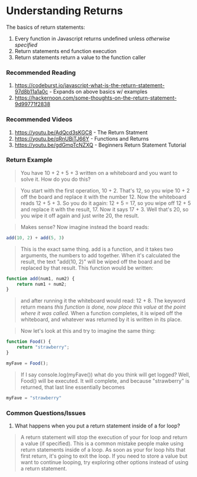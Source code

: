 # Understanding Returns

The basics of return statements:
1. Every function in Javascript returns undefined unless *otherwise specified*
2. Return statements end function execution
3. Return statements return a value to the function caller


### Recommended Reading
1. https://codeburst.io/javascript-what-is-the-return-statement-97d8b11a1a0c - Expands on above basics w/ examples
2. https://hackernoon.com/some-thoughts-on-the-return-statement-9d99771f2838



### Recommended Videos
1. https://youtu.be/AdQcd3sKGC8 - The Return Statment
2. https://youtu.be/qRnUBiTJ66Y - Functions and Returns
3. https://youtu.be/gdGmpTcNZXQ - Beginners Return Statement Tutorial


### Return Example
> You have 10 + 2 + 5 + 3 written on a whiteboard and you want to solve it. How do you do this?

> You start with the first operation, 10 + 2. That's 12, so you wipe 10 + 2 off the board and replace it with the number 12. Now the whiteboard reads 12 + 5 + 3. So you do it again: 12 + 5 = 17, so you wipe off 12 + 5 and replace it with the result, 17. Now it says 17 + 3. Well that's 20, so you wipe it off again and just write 20, the result. 

> Makes sense? Now imagine instead the board reads:
```javascript
add(10, 2) + add(5, 3)
```
> This is the exact same thing. add is a function, and it takes two arguments, the numbers to add together. When it's calculated the result, the text "add(10, 2)" will be wiped off the board and be replaced by that result. This function would be written:
```javascript 
function add(num1, num2) {
    return num1 + num2;
}
```
> and after running it the whiteboard would read: 12 + 8. The keyword return means *this function is done, now place this value at the point where it was called.* When a function completes, it is wiped off the whiteboard, and whatever was returned by it is written in its place.

> Now let's look at this and try to imagine the same thing:
```javascript
function Food() {
    return "strawberry";
}

myFave = Food();
```
> If I say console.log(myFave()) what do you think will get logged? Well, Food() will be executed. It will complete, and because "strawberry" is returned, that last line essentially becomes 
```javascript
myFave = "strawberry"
```


### Common Questions/Issues
1. What happens when you put a return statement inside of a for loop?
> A return statement will stop the execution of your for loop and return a value (if specified). This is a common mistake people make using return statements inside of a loop. As soon as your for loop hits that first return, it's going to exit the loop. If you need to store a value but want to continue looping, try exploring other options instead of using a return statement.